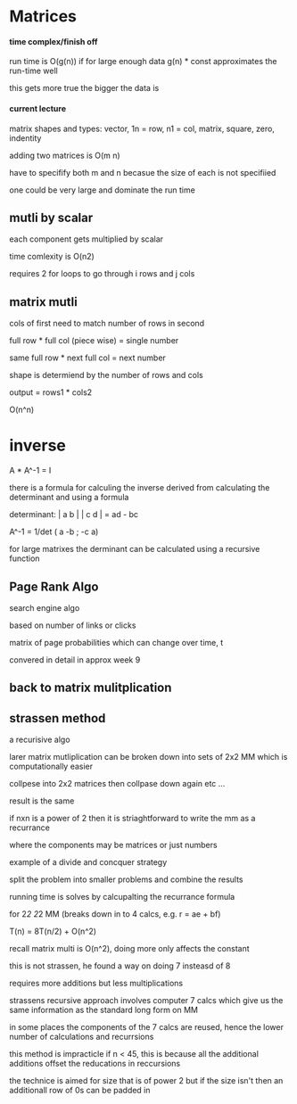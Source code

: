 # Matrices

#### time complex/finish off

run time is O(g(n)) if for large enough data g(n) * const approximates the run-time well

this gets more true the bigger the data is 

#### current lecture

matrix shapes and types: vector, 1n = row, n1 = col, matrix, square, zero, indentity

adding two matrices is O(m n)

have to specifify both m and n becasue the size of each is not specifiied 

one could be very large and dominate the run time

##  mutli by scalar

each component gets multiplied by scalar

time comlexity is O(n2)

requires 2 for loops to go through i rows and j cols

## matrix mutli

cols of first need to match number of rows in second

full row * full col (piece wise) = single number

same full row * next full col = next number

shape is determiend by the number of rows and cols

output = rows1 * cols2

O(n^n)

# inverse

A * A^-1 = I

there is a formula for calculing the inverse derived from calculating the determinant and using a formula

determinant:
| a b |
| c d | = ad - bc

A^-1 = 1/det ( a -b ; -c a)

for large matrixes the derminant can be calculated using a recursive function

## Page Rank Algo

search engine algo

based on number of links or clicks

matrix of page probabilities which can change over time, t

convered in detail in approx week 9 

## back to matrix mulitplication

## strassen method

a recurisive algo

larer matrix mutliplication can be broken down into sets of 2x2 MM which is computationally easier

collpese into 2x2 matrices then collpase down again etc ...

result is the same


if nxn is a power of 2 then it is striaghtforward to write the mm as a recurrance

where the components may be matrices or just numbers

example of a divide and concquer strategy

split the problem into smaller problems and combine the results

running time is solves by calcupalting the recurrance formula

for 2*2 2*2 MM (breaks down in to 4 calcs, e.g.  r = ae + bf)

T(n) = 8T(n/2) + O(n^2)

recall matrix multi is O(n^2), doing more only affects the constant

this is not strassen, he found a way on doing 7 insteasd of 8 

requires more additions but less multiplications

strassens recursive approach involves computer 7 calcs which give us the same information as the standard long form on MM

in some places the components of the 7 calcs are reused, hence the lower number of calculations and recurrsions

this method is impracticle if n < 45, this is because all the additional additions offset the reducations in reccursions

the technice is aimed for size that is of power 2 but if the size isn't then an additionall row of 0s can be padded in 


